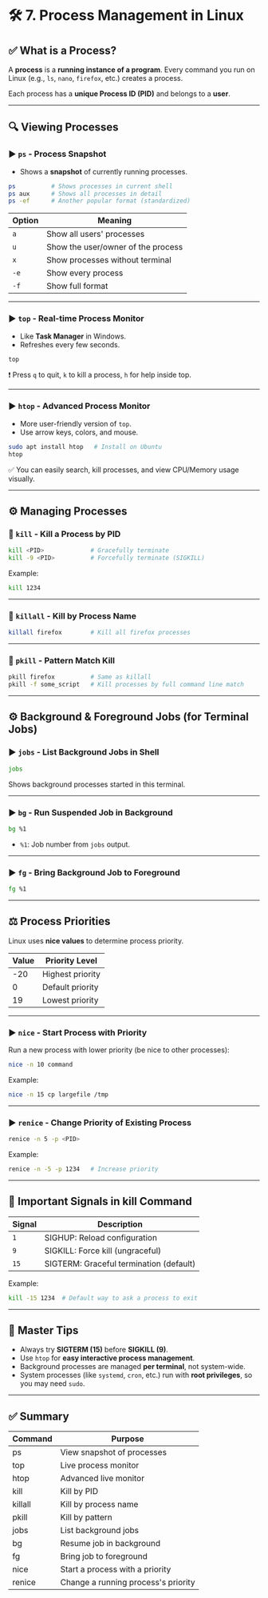 # 🛠️ 7. Process Management in Linux

## ✅ What is a Process?

A **process** is a **running instance of a program**. Every command you run on Linux (e.g., `ls`, `nano`, `firefox`, etc.) creates a process.

Each process has a **unique Process ID (PID)** and belongs to a **user**.

---

## 🔍 Viewing Processes

### ▶️ `ps` - Process Snapshot

* Shows a **snapshot** of currently running processes.

```bash
ps          # Shows processes in current shell
ps aux      # Shows all processes in detail
ps -ef      # Another popular format (standardized)
```

| Option | Meaning                            |
| ------ | ---------------------------------- |
| `a`    | Show all users' processes          |
| `u`    | Show the user/owner of the process |
| `x`    | Show processes without terminal    |
| `-e`   | Show every process                 |
| `-f`   | Show full format                   |

---

### ▶️ `top` - Real-time Process Monitor

* Like **Task Manager** in Windows.
* Refreshes every few seconds.

```bash
top
```

❗ Press `q` to quit, `k` to kill a process, `h` for help inside top.

---

### ▶️ `htop` - Advanced Process Monitor

* More user-friendly version of `top`.
* Use arrow keys, colors, and mouse.

```bash
sudo apt install htop   # Install on Ubuntu
htop
```

✅ You can easily search, kill processes, and view CPU/Memory usage visually.

---

## ⚙️ Managing Processes

### 🔨 `kill` - Kill a Process by PID

```bash
kill <PID>             # Gracefully terminate
kill -9 <PID>          # Forcefully terminate (SIGKILL)
```

Example:

```bash
kill 1234
```

---

### 🔨 `killall` - Kill by Process Name

```bash
killall firefox        # Kill all firefox processes
```

---

### 🔨 `pkill` - Pattern Match Kill

```bash
pkill firefox          # Same as killall
pkill -f some_script   # Kill processes by full command line match
```

---

## ⚙️ Background & Foreground Jobs (for Terminal Jobs)

### ▶️ `jobs` - List Background Jobs in Shell

```bash
jobs
```

Shows background processes started in this terminal.

---

### ▶️ `bg` - Run Suspended Job in Background

```bash
bg %1
```

* `%1`: Job number from `jobs` output.

---

### ▶️ `fg` - Bring Background Job to Foreground

```bash
fg %1
```

---

## ⚖️ Process Priorities

Linux uses **nice values** to determine process priority.

| Value | Priority Level   |
| ----- | ---------------- |
| -20   | Highest priority |
| 0     | Default priority |
| 19    | Lowest priority  |

---

### ▶️ `nice` - Start Process with Priority

Run a new process with lower priority (be nice to other processes):

```bash
nice -n 10 command
```

Example:

```bash
nice -n 15 cp largefile /tmp
```

---

### ▶️ `renice` - Change Priority of Existing Process

```bash
renice -n 5 -p <PID>
```

Example:

```bash
renice -n -5 -p 1234   # Increase priority
```

---

## 📑 Important Signals in kill Command

| Signal | Description                             |
| ------ | --------------------------------------- |
| `1`    | SIGHUP: Reload configuration            |
| `9`    | SIGKILL: Force kill (ungraceful)        |
| `15`   | SIGTERM: Graceful termination (default) |

Example:

```bash
kill -15 1234  # Default way to ask a process to exit
```

---

## 🧠 Master Tips

* Always try **SIGTERM (15)** before **SIGKILL (9)**.
* Use `htop` for **easy interactive process management**.
* Background processes are managed **per terminal**, not system-wide.
* System processes (like `systemd`, `cron`, etc.) run with **root privileges**, so you may need `sudo`.

---

## ✅ Summary

| Command | Purpose                             |
| ------- | ----------------------------------- |
| ps      | View snapshot of processes          |
| top     | Live process monitor                |
| htop    | Advanced live monitor               |
| kill    | Kill by PID                         |
| killall | Kill by process name                |
| pkill   | Kill by pattern                     |
| jobs    | List background jobs                |
| bg      | Resume job in background            |
| fg      | Bring job to foreground             |
| nice    | Start a process with a priority     |
| renice  | Change a running process's priority |
